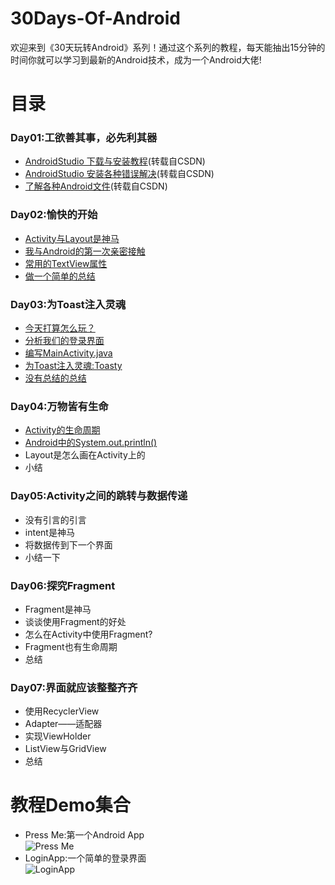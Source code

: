 # 30Days-Of-Android
欢迎来到《30天玩转Android》系列！通过这个系列的教程，每天能抽出15分钟的时间你就可以学习到最新的Android技术，成为一个Android大佬!

# 目录
### Day01:工欲善其事，必先利其器
* [AndroidStudio 下载与安装教程](https://blog.csdn.net/shengmer/article/details/78866918)(转载自CSDN)    
* [AndroidStudio 安装各种错误解决](https://blog.csdn.net/TaiJi1985/article/details/51404720)(转载自CSDN)  
* [了解各种Android文件](https://blog.csdn.net/zhaohuiyang_949/article/details/81639127)(转载自CSDN)  
### Day02:愉快的开始
* [Activity与Layout是神马](https://github.com/stepfencurryxiao/30DaysOfAndroid/blob/master/docs/Day02/ActivityAndLayout.md)   
* [我与Android的第一次亲密接触](https://github.com/stepfencurryxiao/30DaysOfAndroid/blob/master/docs/Day02/FirstApp.md)  
* [常用的TextView属性](https://github.com/stepfencurryxiao/30DaysOfAndroid/blob/master/docs/Day02/TextView.md)  
* [做一个简单的总结](https://github.com/stepfencurryxiao/30DaysOfAndroid/blob/master/docs/Day02/summarize.md)
### Day03:为Toast注入灵魂
* [今天打算怎么玩？](https://github.com/stepfencurryxiao/30DaysOfAndroid/blob/master/docs/Day03/LoginApp.md)
* [分析我们的登录界面](https://github.com/stepfencurryxiao/30DaysOfAndroid/blob/master/docs/Day03/Layout.md)
* [编写MainActivity.java](https://github.com/stepfencurryxiao/30DaysOfAndroid/blob/master/docs/Day03/Activity.md)
* [为Toast注入灵魂:Toasty](https://github.com/stepfencurryxiao/30DaysOfAndroid/blob/master/docs/Day03/Toasty.md)
* [没有总结的总结](https://github.com/stepfencurryxiao/30DaysOfAndroid/blob/master/docs/Day03/summarize.md)  
### Day04:万物皆有生命
* [Activity的生命周期](https://github.com/stepfencurryxiao/30DaysOfAndroid/blob/master/docs/Day04/Activity-life.md)
* [Android中的System.out.println()](https://github.com/stepfencurryxiao/30DaysOfAndroid/blob/master/docs/Day04/LogCat.md)
* Layout是怎么画在Activity上的
* 小结
### Day05:Activity之间的跳转与数据传递
* 没有引言的引言
* intent是神马
* 将数据传到下一个界面
* 小结一下
### Day06:探究Fragment
* Fragment是神马
* 谈谈使用Fragment的好处
* 怎么在Activity中使用Fragment?
* Fragment也有生命周期
* 总结
### Day07:界面就应该整整齐齐
* 使用RecyclerView
* Adapter——适配器
* 实现ViewHolder
* ListView与GridView
* 总结



# 教程Demo集合
* Press Me:第一个Android App  
![Press Me](https://github.com/stepfencurryxiao/30DaysOfAndroid/blob/master/docs/Day02/image/1579491468011.gif)
* LoginApp:一个简单的登录界面  
![LoginApp](https://github.com/stepfencurryxiao/30DaysOfAndroid/blob/master/docs/Day03/image/1579827883851.gif)

